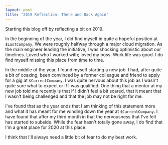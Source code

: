 ```yaml
---
layout: post
title: "2019 Reflection: There and Back Again"
---
```


Starting this blog off by reflecting a bit on 2019.

In the beginning of the year, I did find myself in quite a hopeful position at `$LastCompany`. We were roughly halfway through a major cloud migration. As the main engineer leading the initiative, I was shocking optimistic about our timelines.  Loved who I worked with; loved my boss. Work life was good.  I do find myself missing this place from time to time.

In the middle of the year, I found myself starting a new job.  I had, after quite a bit of coaxing, been convinced by a former colleague and friend to apply for a gig at `$CurrentCompany`.  I was quite nervous about this job as I wasn't quite sure what to expect or if I was qualified. One thing that a mentor at my new job told me recently is that if I didn't feel a bit scared, that it meant that I wasn't being challenged and that the job may not be right for me. 

I've found that as the year ends that I am thinking of this statement more and what it has meant for me winding down the year at `$CurrentCompany`. I have found that after my third month in that the nervousness that I've felt has started to subside.  While the fear hasn't totally gone away, I do find that I'm a great place for 2020 at this place.

I think that I'll always need a little bit of fear to do my best work.